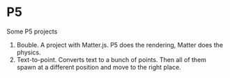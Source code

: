 # P5

Some P5 projects 
1. Bouble. A project with Matter.js. P5 does the rendering, Matter does the physics.
2. Text-to-point. Converts text to a bunch of points. Then all of them spawn at a different position and move to the right place.
